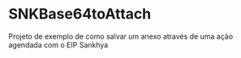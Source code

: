 # SNKBase64toAttach
Projeto de exemplo de como salvar um anexo através de uma ação agendada com o EIP Sankhya
